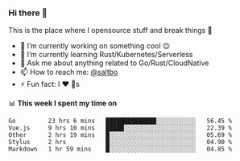 ### Hi there 👋
This is the place where I opensource stuff and break things :rofl:

- 🔭 I’m currently working on something cool :wink:
- 🌱 I’m currently learning Rust/Kubernetes/Serverless
- 💬 Ask me about anything related to Go/Rust/CloudNative
- 📫 How to reach me: [@saltbo](https://twitter.com/saltbobx)
- ⚡ Fun fact: I :heart: :dog:s

📊 **This week I spent my time on**
<!--START_SECTION:waka-->
```text
Go         23 hrs 6 mins   ██████████████░░░░░░░░░░░   56.45 % 
Vue.js     9 hrs 10 mins   █████░░░░░░░░░░░░░░░░░░░░   22.39 % 
Other      2 hrs 19 mins   █░░░░░░░░░░░░░░░░░░░░░░░░   05.69 % 
Stylus     2 hrs           █░░░░░░░░░░░░░░░░░░░░░░░░   04.90 % 
Markdown   1 hr 59 mins    █░░░░░░░░░░░░░░░░░░░░░░░░   04.85 %
```
<!--END_SECTION:waka-->
